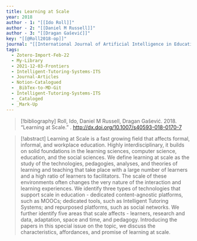 ```yaml
---
title: Learning at Scale
year: 2018
author - 1: "[[Ido Roll]]"
author - 2: "[[Daniel M Russell]]"
author - 3: "[[Dragan Gašević]]"
key: "[[@Roll2018-op]]"
journal: "[[International Journal of Artificial Intelligence in Education]]"
tags:
  - Zotero-Import-Feb-22
  - My-Library
  - 2021-12-03-Frontiers
  - Intelligent-Tutoring-Systems-ITS
  - Journal-Articles
  - Notion-Catalogued
  - _BibTex-to-MD-Git
  - Intelligent-Tutoring-Systems-ITS
  - _Cataloged
  - _Mark-Up
---
```


> [!bibliography]
> Roll, Ido, Daniel M Russell, Dragan Gašević. 2018. “Learning at Scale.” . http://dx.doi.org/10.1007/s40593-018-0170-7

> [!abstract]
> Learning at Scale is a fast growing field that affects formal, informal, and workplace education. Highly interdisciplinary, it builds on solid foundations in the learning sciences, computer science, education, and the social sciences. We define learning at scale as the study of the technologies, pedagogies, analyses, and theories of learning and teaching that take place with a large number of learners and a high ratio of learners to facilitators. The scale of these environments often changes the very nature of the interaction and learning experiences. We identify three types of technologies that support scale in education -  dedicated content-agnostic platforms, such as MOOCs; dedicated tools, such as Intelligent Tutoring Systems; and repurposed platforms, such as social networks. We further identify five areas that scale affects -  learners, research and data, adaptation, space and time, and pedagogy. Introducing the papers in this special issue on the topic, we discuss the characteristics, affordances, and promise of learning at scale.